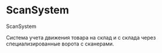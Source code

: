 # ScanSystem
ScanSystem

Система учета движения товара на склад и с склада через специализированные ворота с сканерами.
